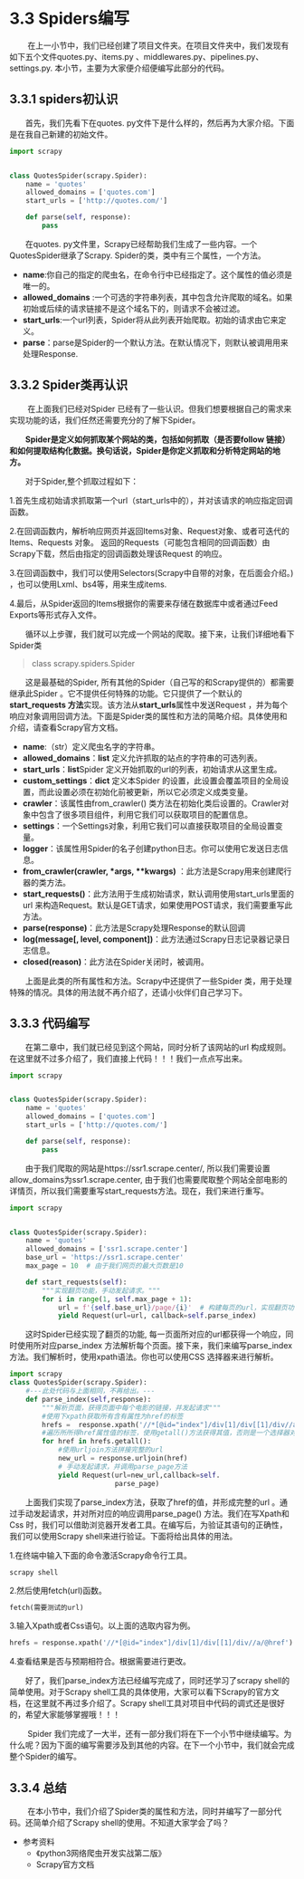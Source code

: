 # 3.3 Spiders编写

&emsp;&emsp;
在上一小节中，我们已经创建了项目文件夹。在项目文件夹中，我们发现有如下五个文件quotes.py、items.py
、middlewares.py、pipelines.py、settings.py.
本小节，主要为大家便介绍便编写此部分的代码。

## 3.3.1 spiders初认识

&emsp;&emsp;首先，我们先看下在quotes.
py文件下是什么样的，然后再为大家介绍。下面是在我自己新建的初始文件。
```python
import scrapy


class QuotesSpider(scrapy.Spider):
    name = 'quotes'
    allowed_domains = ['quotes.com']
    start_urls = ['http://quotes.com/']

    def parse(self, response):
        pass

```
&emsp;&emsp;在quotes.
py文件里，Scrapy已经帮助我们生成了一些内容。一个QuotesSpider继承了Scrapy.
Spider的类，类中有三个属性，一个方法。

- **name**:你自己的指定的爬虫名，在命令行中已经指定了。这个属性的值必须是唯一的。
- **allowed_domains**
  :一个可选的字符串列表，其中包含允许爬取的域名。如果初始或后续的请求链接不是这个域名下的，则请求不会被过滤。
- **start_urls**:一个url列表，Spider将从此列表开始爬取。初始的请求由它来定义。
- **parse**：parse是Spider的一个默认方法。在默认情况下，则默认被调用用来处理Response.


## 3.3.2 Spider类再认识
&emsp;&emsp;
在上面我们已经对Spider
已经有了一些认识。但我们想要根据自己的需求来实现功能的话，我们任然还需要充分的了解下Spider。

&emsp;&emsp;**Spider是定义如何抓取某个网站的类，包括如何抓取（是否要follow
链接）和如何提取结构化数据。换句话说，Spider是你定义抓取和分析特定网站的地方。**

&emsp;&emsp;对于Spider,整个抓取过程如下：

1.首先生成初始请求抓取第一个url（start_urls中的），并对该请求的响应指定回调函数。

2.在回调函数内，解析响应网页并返回Items对象、Request对象、或者可迭代的Items、Requests
对象。 返回的Requests（可能包含相同的回调函数）由Scrapy下载，然后由指定的回调函数处理该Request
的响应。

3.在回调函数中，我们可以使用Selectors(Scrapy中自带的对象，在后面会介绍。)
，也可以使用Lxml、bs4等，用来生成items.

4.最后，从Spider返回的Items根据你的需要来存储在数据库中或者通过Feed Exports等形式存入文件。

&emsp;&emsp;循环以上步骤，我们就可以完成一个网站的爬取。接下来，让我们详细地看下Spider类

> class scrapy.spiders.Spider

&emsp;&emsp;这是最基础的Spider,
所有其他的Spider（自己写的和Scrapy提供的）都需要继承此Spider
。它不提供任何特殊的功能。它只提供了一个默认的**start_requests
方法**实现。该方法从**start_urls**属性中发送Request
，并为每个响应对象调用回调方法。下面是Spider类的属性和方法的简略介绍。具体使用和介绍，请查看Scrapy官方文档。
- **name**:（str）定义爬虫名字的字符串。
- **allowed_domains**：**list** 定义允许抓取的站点的字符串的可选列表。
- **start_urls**：**list**Spider 定义开始抓取的url的列表，初始请求从这里生成。
- **custom_settings**：**dict** 定义本Spider
  的设置，此设置会覆盖项目的全局设置，而此设置必须在初始化前被更新，所以它必须定义成类变量。
- **crawler**：该属性由from_crawler()
  类方法在初始化类后设置的。Crawler对象中包含了很多项目组件，利用它我们可以获取项目的配置信息。
- **settings**：一个Settings对象，利用它我们可以直接获取项目的全局设置变量。
- **logger**：该属性用Spider的名子创建python日志。你可以使用它发送日志信息。
- **from_crawler(crawler, \*args, \*\*kwargs)**
  ：此方法是Scrapy用来创建爬行器的类方法。
- **start_requests()**：此方法用于生成初始请求，默认调用使用start_urls里面的url
  来构造Request。默认是GET请求，如果使用POST请求，我们需要重写此方法。
- **parse(response)**：此方法是Scrapy处理Response的默认回调
- **log(message[, level, component])**：此方法通过Scrapy日志记录器记录日志信息。
- **closed(reason)**：此方法在Spider关闭时，被调用。

&emsp;&emsp;上面是此类的所有属性和方法。Scrapy中还提供了一些Spider
类，用于处理特殊的情况。具体的用法就不再介绍了，还请小伙伴们自己学习下。

## 3.3.3 代码编写

&emsp;&emsp;在第二章中，我们就已经见到这个网站，同时分析了该网站的url
构成规则。在这里就不过多介绍了，我们直接上代码！！！我们一点点写出来。
```python
import scrapy


class QuotesSpider(scrapy.Spider):
    name = 'quotes'
    allowed_domains = ['quotes.com']
    start_urls = ['http://quotes.com/']

    def parse(self, response):
        pass

```
&emsp;&emsp;由于我们爬取的网站是https://ssr1.scrape.center/,
所以我们需要设置allow_domains为ssr1.scrape.center,
由于我们也需要爬取整个网站全部电影的详情页，所以我们需要重写start_requests方法。现在，我们来进行重写。

```python
import scrapy


class QuotesSpider(scrapy.Spider):
    name = 'quotes'
    allowed_domains = ['ssr1.scrape.center']
    base_url = 'https://ssr1.scrape.center'
    max_page = 10  # 由于我们网页的最大页数是10

    def start_requests(self):
        """实现翻页功能，手动发起请求。"""
        for i in range(1, self.max_page + 1):
            url = f'{self.base_url}/page/{i}'  # 构建每页的url，实现翻页功能。
            yield Request(url=url, callback=self.parse_index)

```
&emsp;&emsp;这时Spider已经实现了翻页的功能,
每一页面所对应的url都获得一个响应，同时使用所对应parse_index
方法解析每个页面。接下来，我们来编写parse_index方法。我们解析时，使用xpath语法。你也可以使用CSS
选择器来进行解析。
```python
import scrapy
class QuotesSpider(scrapy.Spider):
    #---此处代码与上面相同，不再给出。---
    def parse_index(self,response):
        """解析页面，获得页面中每个电影的链接，并发起请求"""
        #使用下xpath获取所有含有属性为href的标签
        hrefs =  response.xpath('//*[@id="index"]/div[1]/div[[1]/div//a/@href')
        #遍历所所得href属性值的标签，使用getall()方法获得其值，否则是一个选择器对象列表。
        for href in hrefs.getall():
            #使用urljoin方法拼接完整的url
            new_url = response.urljoin(href)
            # 手动发起请求，并调用parse_page方法
            yield Request(url=new_url,callback=self.
                          parse_page)

```
&emsp;&emsp;上面我们实现了parse_index方法，获取了href的值，并形成完整的url
。通过手动发起请求，并对所对应的响应调用parse_page()
方法。我们在写Xpath和Css
时，我们可以借助浏览器开发者工具。在编写后，为验证其语句的正确性，我们可以使用Scrapy 
shell来进行验证。下面将给出具体的用法。

1.在终端中输入下面的命令激活Scrapy命令行工具。

```commandline
scrapy shell
```
2.然后使用fetch(url)函数。

```python
fetch(需要测试的url)
```

3.输入Xpath或者Css语句。以上面的选取内容为例。
```python
hrefs = response.xpath('//*[@id="index"]/div[1]/div[[1]/div//a/@href')
```

4.查看结果是否与预期相符合。根据需要进行更改。

&emsp;&emsp;好了，我们parse_index方法已经编写完成了，同时还学习了scrapy 
shell的简单使用。对于Scrapy 
shell工具的具体使用，大家可以看下Scrapy的官方文档，在这里就不再过多介绍了。Scrapy 
shell工具对项目中代码的调式还是很好的，希望大家能够掌握哦！！！

&emsp;&emsp;
Spider
我们完成了一大半，还有一部分我们将在下一个小节中继续编写。为什么呢？因为下面的编写需要涉及到其他的内容。在下一个小节中，我们就会完成整个Spider的编写。

## 3.3.4 总结

&emsp;&emsp;
在本小节中，我们介绍了Spider类的属性和方法，同时并编写了一部分代码。还简单介绍了Scrapy 
shell的使用。不知道大家学会了吗？

- 参考资料
  - 《python3网络爬虫开发实战第二版》
  - Scrapy官方文档